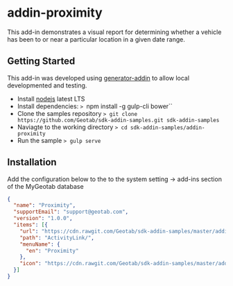 # addin-proximity

This add-in demonstrates a visual report for determining whether a vehicle has been to or near a particular location in a given date range.

## Getting Started

This add-in was developed using [generator-addin](https://github.com/Geotab/generator-addin) to allow local developmented and testing.

* Install [nodejs](https://nodejs.org/en/) latest LTS
* Install dependencies: `> `npm install -g gulp-cli bower``
* Clone the samples repository `> git clone https://github.com/Geotab/sdk-addin-samples.git sdk-addin-samples`
* Naviagte to the working directory `> cd sdk-addin-samples/addin-proximity`
* Run the sample `> gulp serve`

## Installation
Add the configuration below to the to the system setting -> add-ins section of the MyGeotab database

```json
{
  "name": "Proximity",
  "supportEmail": "support@geotab.com",
  "version": "1.0.0",
  "items": [{
    "url": "https://cdn.rawgit.com/Geotab/sdk-addin-samples/master/addin-proximity/dist/proximity.html",
    "path": "ActivityLink/",
    "menuName": {
      "en": "Proximity"
    },
    "icon": "https://cdn.rawgit.com/Geotab/sdk-addin-samples/master/addin-proximity/dist/images/icon.svg"
  }]
}
```